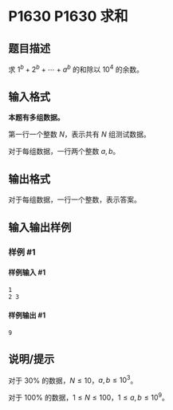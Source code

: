 # P1630 P1630 求和

## 题目描述

求 $1^b+2^b+\cdots + a^b$ 的和除以 $10^4$ 的余数。

## 输入格式

**本题有多组数据。**

第一行一个整数 $N$，表示共有 $N$ 组测试数据。

对于每组数据，一行两个整数 $a,b$。

## 输出格式

对于每组数据，一行一个整数，表示答案。

## 输入输出样例

### 样例 #1

#### 样例输入 #1

```
1
2 3
```

#### 样例输出 #1

```
9
```

## 说明/提示

对于 $30\%$ 的数据，$N \le 10$，$a,b \le 10^3$。

对于 $100\%$ 的数据，$1 \le N \le 100$，$1 \le a,b \le 10^9$。

